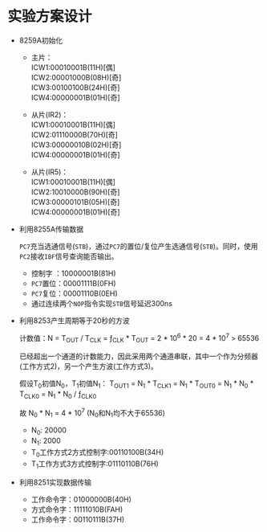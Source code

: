 # 实验方案设计

- 8259A初始化

    - 主片：  
      ICW1:00010001B(11H)[偶]  
      ICW2:00001000B(08H)[奇]  
      ICW3:00100100B(24H)[奇]  
      ICW4:00000001B(01H)[奇]  

    - 从片(IR2)：  
      ICW1:00010001B(11H)[偶]  
      ICW2:01110000B(70H)[奇]  
      ICW3:00000010B(02H)[奇]  
      ICW4:00000001B(01H)[奇]  

    - 从片(IR5)：  
      ICW1:00010001B(11H)[偶]  
      ICW2:10010000B(90H)[奇]  
      ICW3:00000101B(05H)[奇]  
      ICW4:00000001B(01H)[奇]  

- 利用8255A传输数据

    `PC7`充当选通信号(`STB`)，通过`PC7`的置位/复位产生选通信号(`STB`)。同时，使用`PC2`接收`IBF`信号查询能否输出。    
    - 控制字   ：10000001B(81H)
    - `PC7`置位：00001111B(0FH)
    - `PC7`复位：00001110B(0EH)
    - 通过连续两个`NOP`指令实现`STB`信号延迟300ns

- 利用8253产生周期等于20秒的方波
    
    计数值：N = T<sub>OUT</sub> / T<sub>CLK</sub> = ƒ<sub>CLK</sub> * T<sub>OUT</sub> = 2 * 10<sup>6</sup> * 20 = 4 * 10<sup>7</sup> > 65536

    已经超出一个通道的计数能力，因此采用两个通道串联，其中一个作为分频器(工作方式2)，另一个产生方波(工作方式3)。

    假设T<sub>0</sub>初值N<sub>0</sub>，T<sub>1</sub>初值N<sub>1</sub>：
    T<sub>OUT1</sub> = N<sub>1</sub> * T<sub>CLK1</sub> 
                     = N<sub>1</sub> * T<sub>OUT0</sub> 
                     = N<sub>1</sub> * N<sub>0</sub> * T<sub>CLK0</sub> 
                     = N<sub>1</sub> * N<sub>0</sub> / ƒ<sub>CLK0</sub>

    故
    N<sub>0</sub> * N<sub>1</sub> = 4 * 10<sup>7</sup>
    (N<sub>0</sub>和N<sub>1</sub>均不大于65536)

    - N<sub>0</sub>: 20000  
    - N<sub>1</sub>: 2000
    - T<sub>0</sub>工作方式2方式控制字:00110100B(34H)
    - T<sub>1</sub>工作方式3方式控制字:01110110B(76H)

- 利用8251实现数据传输

    - 工作命令字：01000000B(40H)
    - 方式命令字：11111010B(FAH)
    - 工作命令字：00110111B(37H)
    